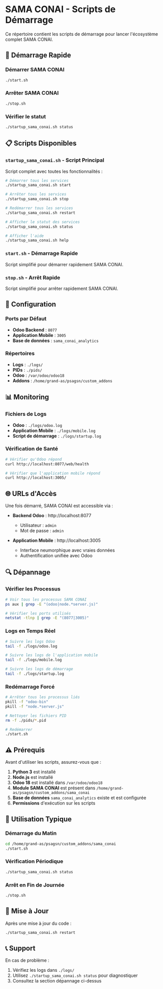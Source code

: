 # SAMA CONAI - Scripts de Démarrage

Ce répertoire contient les scripts de démarrage pour lancer l'écosystème complet SAMA CONAI.

## 🚀 Démarrage Rapide

### Démarrer SAMA CONAI
```bash
./start.sh
```

### Arrêter SAMA CONAI
```bash
./stop.sh
```

### Vérifier le statut
```bash
./startup_sama_conai.sh status
```

## 📋 Scripts Disponibles

### `startup_sama_conai.sh` - Script Principal
Script complet avec toutes les fonctionnalités :

```bash
# Démarrer tous les services
./startup_sama_conai.sh start

# Arrêter tous les services
./startup_sama_conai.sh stop

# Redémarrer tous les services
./startup_sama_conai.sh restart

# Afficher le statut des services
./startup_sama_conai.sh status

# Afficher l'aide
./startup_sama_conai.sh help
```

### `start.sh` - Démarrage Rapide
Script simplifié pour démarrer rapidement SAMA CONAI.

### `stop.sh` - Arrêt Rapide
Script simplifié pour arrêter rapidement SAMA CONAI.

## 🔧 Configuration

### Ports par Défaut
- **Odoo Backend** : `8077`
- **Application Mobile** : `3005`
- **Base de données** : `sama_conai_analytics`

### Répertoires
- **Logs** : `./logs/`
- **PIDs** : `./pids/`
- **Odoo** : `/var/odoo/odoo18`
- **Addons** : `/home/grand-as/psagsn/custom_addons`

## 📊 Monitoring

### Fichiers de Logs
- **Odoo** : `./logs/odoo.log`
- **Application Mobile** : `./logs/mobile.log`
- **Script de démarrage** : `./logs/startup.log`

### Vérification de Santé
```bash
# Vérifier qu'Odoo répond
curl http://localhost:8077/web/health

# Vérifier que l'application mobile répond
curl http://localhost:3005/
```

## 🌐 URLs d'Accès

Une fois démarré, SAMA CONAI est accessible via :

- **Backend Odoo** : http://localhost:8077
  - Utilisateur : `admin`
  - Mot de passe : `admin`

- **Application Mobile** : http://localhost:3005
  - Interface neumorphique avec vraies données
  - Authentification unifiée avec Odoo

## 🔍 Dépannage

### Vérifier les Processus
```bash
# Voir tous les processus SAMA CONAI
ps aux | grep -E "(odoo|node.*server.js)"

# Vérifier les ports utilisés
netstat -tlnp | grep -E "(8077|3005)"
```

### Logs en Temps Réel
```bash
# Suivre les logs Odoo
tail -f ./logs/odoo.log

# Suivre les logs de l'application mobile
tail -f ./logs/mobile.log

# Suivre les logs de démarrage
tail -f ./logs/startup.log
```

### Redémarrage Forcé
```bash
# Arrêter tous les processus liés
pkill -f "odoo-bin"
pkill -f "node.*server.js"

# Nettoyer les fichiers PID
rm -f ./pids/*.pid

# Redémarrer
./start.sh
```

## ⚠️ Prérequis

Avant d'utiliser les scripts, assurez-vous que :

1. **Python 3** est installé
2. **Node.js** est installé
3. **Odoo 18** est installé dans `/var/odoo/odoo18`
4. **Module SAMA CONAI** est présent dans `/home/grand-as/psagsn/custom_addons/sama_conai`
5. **Base de données** `sama_conai_analytics` existe et est configurée
6. **Permissions** d'exécution sur les scripts

## 🎯 Utilisation Typique

### Démarrage du Matin
```bash
cd /home/grand-as/psagsn/custom_addons/sama_conai
./start.sh
```

### Vérification Périodique
```bash
./startup_sama_conai.sh status
```

### Arrêt en Fin de Journée
```bash
./stop.sh
```

## 🔄 Mise à Jour

Après une mise à jour du code :
```bash
./startup_sama_conai.sh restart
```

## 📞 Support

En cas de problème :
1. Vérifiez les logs dans `./logs/`
2. Utilisez `./startup_sama_conai.sh status` pour diagnostiquer
3. Consultez la section dépannage ci-dessus